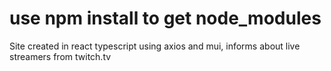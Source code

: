 # use npm install to get node_modules
Site created in react typescript using axios and mui, informs about live streamers from twitch.tv
